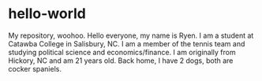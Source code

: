 # hello-world
My repository, woohoo. 
Hello everyone, my name is Ryen. 
I am a student at Catawba College in Salisbury, NC. 
I am a member of the tennis team and studying political science and economics/finance. 
I am originally from Hickory, NC and am 21 years old. 
Back home, I have 2 dogs, both are cocker spaniels. 
